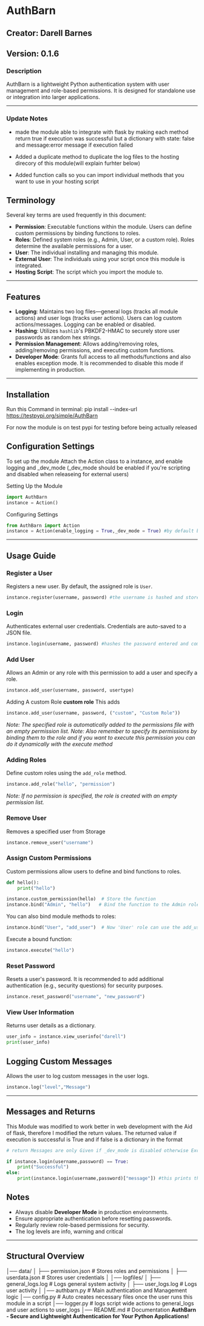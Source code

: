 # AuthBarn

## Creator: Darell Barnes  
## Version: 0.1.6

### Description
AuthBarn is a lightweight Python authentication system with user management and role-based permissions. It is designed for standalone use or integration into larger applications.

---
### Update Notes
- made the module able to integrate with flask by making each method return true if execution was successful but a dictionary with state: false and message:error message if execution failed

- Added a duplicate method to duplicate the log files to the hosting direcory of this module(will explain furhter below)

- Added function calls so you can import individual methods that you want to use in your hosting script
## **Terminology**
Several key terms are used frequently in this document:

- **Permission**: Executable functions within the module. Users can define custom permissions by binding functions to roles.
- **Roles**: Defined system roles (e.g., Admin, User, or a custom role). Roles determine the available permissions for a user.
- **User**: The individual installing and managing this module.
- **External User**: The individuals using your script once this module is integrated.
- **Hosting Script**: The script which you import the module to.


---

## **Features**

- **Logging**: Maintains two log files—general logs (tracks all module actions) and user logs (tracks user actions). Users can log custom actions/messages. Logging can be enabled or disabled.
- **Hashing**: Utilizes `hashlib`'s PBKDF2-HMAC to securely store user passwords as random hex strings.
- **Permission Management**: Allows adding/removing roles, adding/removing permissions, and executing custom functions.
- **Developer Mode**: Grants full access to all methods/functions and also enables exception mode. It is recommended to disable this mode if implementing in production. 

---

## **Installation**
Run this Command in terminal: pip install --index-url https://testpypi.org/simple/AuthBarn

For now the module is on test pypi for testing before being actually released

## **Configuration Settings**
To set up the module Attach the Action class to a instance, and enable logging and _dev_mode (_dev_mode should be enabled if you're scripting and disabled when releaseing for external users)

Setting Up the Module
```python
import AuthBarn
instance = Action()
```
Configuring Settings
```python
from AuthBarn import Action
instance = Action(enable_logging = True,_dev_mode = True) #by default both are set to false
```

---

## **Usage Guide**

### **Register a User**
Registers a new user. By default, the assigned role is `User`.

```python
instance.register(username, password) #the username is hashed and stored as a hash value with a salt for security
```

### **Login**
Authenticates external user credentials. Credentials are auto-saved to a JSON file.

```python
instance.login(username, password) #hashes the password entered and compare it with the stored hash password of that user
```

### **Add User**
Allows an Admin or any role with this permission to add a user and specify a role.

```python
instance.add_user(username, password, usertype)
```

Adding A custom Role **custom role**
This adds 
```python
instance.add_user(username, password, ("custom", "Custom Role"))
```
*Note: The specified role is automatically added to the permissions file with an empty permission list.*
*Note: Also remember to specify its permissions by binding them to the role and if you want to execute this permission you can do it dynamically with the execute method*

### **Adding Roles**
Define custom roles using the `add_role` method.

```python
instance.add_role("hello", "permission")
```
*Note: If no permission is specified, the role is created with an empty permission list.*

### **Remove User**
Removes a specified user from Storage

```python
instance.remove_user("username")
```

### **Assign Custom Permissions**
Custom permissions allow users to define and bind functions to roles.

```python
def hello():
    print("hello")

instance.custom_permission(hello)  # Store the function
instance.bind("Admin", "hello")   # Bind the function to the Admin role
```

You can also bind module methods to roles:

```python
instance.bind("User", "add_user")  # Now 'User' role can use the add_user method
```

Execute a bound function:

```python
instance.execute("hello")
```

### **Reset Password**
Resets a user's password. It is recommended to add additional authentication (e.g., security questions) for security purposes.

```python
instance.reset_password("username", "new_password")
```

### **View User Information**
Returns user details as a dictionary.

```python
user_info = instance.view_userinfo("darell")
print(user_info)
```
## **Logging Custom Messages**
Allows the user to log custom messages in the user logs.

```python
instance.log("level","Message")
```

---
## **Messages and Returns**
This Module was modified to work better in web development with the Aid of flask, therefore I modified the return values. 
The returned value if execution is successful is True and if false is a dictionary in the format

```python
# return Messages are only Given if _dev_mode is disabled otherwise Exceptions will be raised to make debugging easier 

if instance.login(username,password) == True:
    print("Successful")
else:
    print(instance.login(username,password)["message"]) #this prints the error message that occured
```
## **Notes**
- Always disable **Developer Mode** in production environments.
- Ensure appropriate authentication before resetting passwords.
- Regularly review role-based permissions for security.
- The log levels are info, warning and critical

---
## **Structural Overview**
│── data/
│   ├── permission.json      # Stores roles and permissions
│   ├── userdata.json        # Stores user credentials
│
│── logfiles/
│   ├── general_logs.log     # Logs general system activity
│   ├── user_logs.log        # Logs user activity
│
│── authbarn.py              # Main authentication and Management logic
│── config.py                # Auto creates necessary files once the user runs this module in a script
│── logger.py                # logs script wide actions to general_logs and user actions to user_logs
│── README.md                # Documentation
**AuthBarn - Secure and Lightweight Authentication for Your Python Applications!** 
